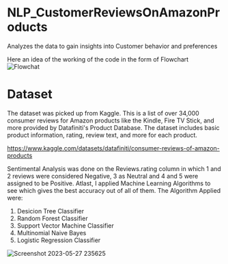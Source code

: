 # NLP_CustomerReviewsOnAmazonProducts
Analyzes the data to gain insights into Customer behavior and preferences

Here an idea of the working of the code in the form of Flowchart
![Flowchat](https://github.com/syedakashafatima/NLP_CustomerReviewsOnAmazonProducts/assets/104228049/e4b8dfec-be05-4357-ab2a-0ec4d46a719d)


# Dataset

The dataset was picked up from Kaggle. This is a list of over 34,000 consumer reviews for Amazon products like the Kindle, Fire TV Stick, and more provided by Datafiniti's Product Database. The dataset includes basic product information, rating, review text, and more for each product.

https://www.kaggle.com/datasets/datafiniti/consumer-reviews-of-amazon-products

Sentimental Analysis was done on the Reviews.rating column in which 1 and 2 reviews were considered Negative, 3 as Neutral and 4 and 5 were assigned to be Positive.
Atlast, I applied Machine Learning Algorithms to see which gives the best accuracy out of all of them.
 The Algorithm Applied were:
 1. Desicion Tree Classifier
 2. Random Forest Classifier
 3. Support Vector Machine Classifier
 4. Multinomial Naive Bayes
 5. Logistic Regression Classifier

![Screenshot 2023-05-27 235625](https://github.com/syedakashafatima/NLP_CustomerReviewsOnAmazonProducts/assets/104228049/cb290710-09c3-46a1-8881-eb3c0eab5804)
